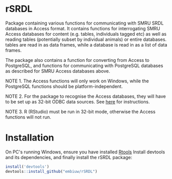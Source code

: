 # rSRDL
Package containing various functions for communicating with SMRU SRDL databases in Access format. 
It contains functions for interrogating SMRU Access databases for content (e.g. tables, individuals tagged etc) 
as well as reading tables (potentially subset by individual animals) or entire databases.
tables are read in as data frames, while a database is read in as a list of data frames.

The package also contains a function for converting from Access to PostgreSQL, 
and functions for communicating with PostgreSQL databases as described for SMRU Access databases above.

NOTE 1. The Access functions will only work on Windows, while the PostgreSQL functions should be platform-independent.

NOTE 2. For the package to recognise the Access databases, they will have to be set up as 32-bit ODBC data sources.
See [here](https://support.office.com/en-us/article/administer-odbc-data-sources-b19f856b-5b9b-48c9-8b93-07484bfab5a7) for instructions.

NOTE 3. R (RStudio) must be run in 32-bit mode, otherwise the Access functions will not run.

# Installation
On PC's running Windows, ensure you have installed [Rtools](https://cran.r-project.org/bin/windows/Rtools/)
Install devtools and its dependencies, and finally install the rSRDL package:
```R
install('devtools')
devtools::install_github("embiuw/rSRDL")
```
